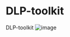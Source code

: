 # DLP-toolkit
DLP-toolkit
![image](https://github.com/user-attachments/assets/762b496c-51e7-4378-a0ca-9d61354b2a35)

